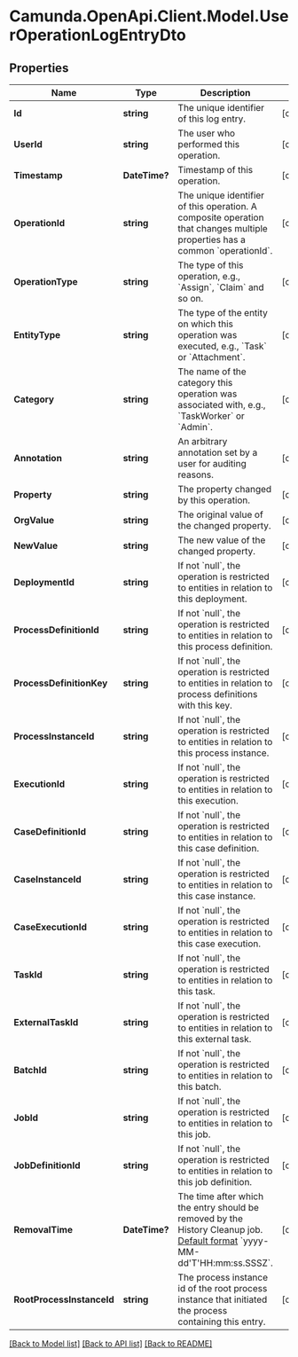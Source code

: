 # Camunda.OpenApi.Client.Model.UserOperationLogEntryDto

## Properties

Name | Type | Description | Notes
------------ | ------------- | ------------- | -------------
**Id** | **string** | The unique identifier of this log entry. | [optional] 
**UserId** | **string** | The user who performed this operation. | [optional] 
**Timestamp** | **DateTime?** | Timestamp of this operation. | [optional] 
**OperationId** | **string** | The unique identifier of this operation. A composite operation that changes multiple properties has a common &#x60;operationId&#x60;. | [optional] 
**OperationType** | **string** | The type of this operation, e.g., &#x60;Assign&#x60;, &#x60;Claim&#x60; and so on. | [optional] 
**EntityType** | **string** | The type of the entity on which this operation was executed, e.g., &#x60;Task&#x60; or &#x60;Attachment&#x60;. | [optional] 
**Category** | **string** | The name of the category this operation was associated with, e.g., &#x60;TaskWorker&#x60; or &#x60;Admin&#x60;. | [optional] 
**Annotation** | **string** | An arbitrary annotation set by a user for auditing reasons. | [optional] 
**Property** | **string** | The property changed by this operation. | [optional] 
**OrgValue** | **string** | The original value of the changed property. | [optional] 
**NewValue** | **string** | The new value of the changed property. | [optional] 
**DeploymentId** | **string** | If not &#x60;null&#x60;, the operation is restricted to entities in relation to this deployment. | [optional] 
**ProcessDefinitionId** | **string** | If not &#x60;null&#x60;, the operation is restricted to entities in relation to this process definition. | [optional] 
**ProcessDefinitionKey** | **string** | If not &#x60;null&#x60;, the operation is restricted to entities in relation to process definitions with this key. | [optional] 
**ProcessInstanceId** | **string** | If not &#x60;null&#x60;, the operation is restricted to entities in relation to this process instance. | [optional] 
**ExecutionId** | **string** | If not &#x60;null&#x60;, the operation is restricted to entities in relation to this execution. | [optional] 
**CaseDefinitionId** | **string** | If not &#x60;null&#x60;, the operation is restricted to entities in relation to this case definition. | [optional] 
**CaseInstanceId** | **string** | If not &#x60;null&#x60;, the operation is restricted to entities in relation to this case instance. | [optional] 
**CaseExecutionId** | **string** | If not &#x60;null&#x60;, the operation is restricted to entities in relation to this case execution. | [optional] 
**TaskId** | **string** | If not &#x60;null&#x60;, the operation is restricted to entities in relation to this task. | [optional] 
**ExternalTaskId** | **string** | If not &#x60;null&#x60;, the operation is restricted to entities in relation to this external task. | [optional] 
**BatchId** | **string** | If not &#x60;null&#x60;, the operation is restricted to entities in relation to this batch. | [optional] 
**JobId** | **string** | If not &#x60;null&#x60;, the operation is restricted to entities in relation to this job. | [optional] 
**JobDefinitionId** | **string** | If not &#x60;null&#x60;, the operation is restricted to entities in relation to this job definition. | [optional] 
**RemovalTime** | **DateTime?** | The time after which the entry should be removed by the History Cleanup job. [Default format](https://docs.camunda.org/manual/7.21/reference/rest/overview/date-format/) &#x60;yyyy-MM-dd&#39;T&#39;HH:mm:ss.SSSZ&#x60;. | [optional] 
**RootProcessInstanceId** | **string** | The process instance id of the root process instance that initiated the process containing this entry. | [optional] 

[[Back to Model list]](../README.md#documentation-for-models) [[Back to API list]](../README.md#documentation-for-api-endpoints) [[Back to README]](../README.md)

